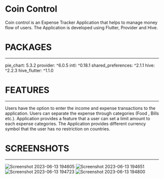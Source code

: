 # Coin Control

Coin control is an Expense Tracker Application that helps to manage money flow of users. The Application is developed using Flutter, Provider and Hive.

# PACKAGES
--------------------
  pie_chart: 5.3.2
  provider: ^6.0.5
  intl: ^0.18.1
  shared_preferences: ^2.1.1
  hive: ^2.2.3
  hive_flutter: ^1.1.0

# FEATURES
----------------

Users have the option to enter the income and expense transactions to the application.
Users can separate the expense through categories (Food , Bills etc.).
Application provides a feature that a user can set a limit amount to each expense categories.
The Application provides different currency symbol that the user has no restriction on countries.


# SCREENSHOTS
----------------------

![Screenshot 2023-06-13 194605](https://github.com/Shahabas008/Expense-Tracker/assets/109640095/93966e19-8aa6-4c1f-8736-d1a3bd0af57a)
![Screenshot 2023-06-13 194651](https://github.com/Shahabas008/Expense-Tracker/assets/109640095/e9eb8f64-940d-42dd-ae34-49dd1f7ac962)
![Screenshot 2023-06-13 194723](https://github.com/Shahabas008/Expense-Tracker/assets/109640095/3bb22859-b361-4e1f-9d10-417c81795768)
![Screenshot 2023-06-13 194800](https://github.com/Shahabas008/Expense-Tracker/assets/109640095/ed1cd319-5a49-4335-81ae-932159797d34)
